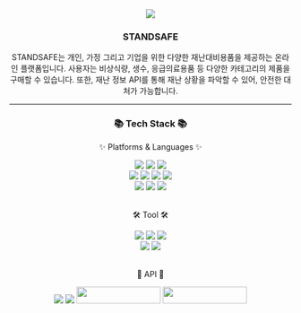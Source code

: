 <div align=center>
	<img src="https://capsule-render.vercel.app/api?type=waving&color=auto&height=200&section=header&text=Team2%20Github!&fontSize=90" />	
	<br>
	<h3>STANDSAFE</h3>
	STANDSAFE는 개인, 가정 그리고 기업을 위한 다양한 재난대비용품을 제공하는 온라인 플랫폼입니다. 사용자는 비상식량, 생수, 응급의료용품 등 다양한 카테고리의 제품을 구매할 수 있습니다.
또한, 재난 정보 API를 통해 재난 상황을 파악할 수 있어, 안전한 대처가 가능합니다.
	<hr>
</div>
<div align=center>
	<h3>📚 Tech Stack 📚</h3>
	<p>✨ Platforms & Languages ✨</p>
</div>
<div align="center">
	<img src="https://img.shields.io/badge/Java-007396?style=flat&logo=Conda-Forge&logoColor=white" />
	<img src="https://img.shields.io/badge/HTML5-E34F26?style=flat&logo=HTML5&logoColor=white" />
	<img src="https://img.shields.io/badge/CSS3-1572B6?style=flat&logo=CSS3&logoColor=white" />
	<br>
	<img src="https://img.shields.io/badge/JavaScript-F7DF1E?style=flat&logo=JavaScript&logoColor=white" />
	<img src="https://img.shields.io/badge/jQuery-0769AD?style=flat&logo=jQuery&logoColor=white" />
	<img src="https://img.shields.io/badge/Spring-6DB33F?style=flat&logo=Spring&logoColor=white" />
	<img src="https://img.shields.io/badge/Mybatis-000000?style=flat&logo=Fluentd&logoColor=white" />
	<br>
	<img src="https://img.shields.io/badge/Oracle%20SQL-F80000?style=flat&logo=Oracle&logoColor=white" />
	<img src="https://img.shields.io/badge/MySQL-4479A1?style=flat&logo=MySQL&logoColor=white" />
	<img src="https://img.shields.io/badge/MariaDB-003545?style=flat&logo=MariaDB&logoColor=white" />
</div>
<br>
<div align=center>
	<p>🛠 Tool 🛠</p>
</div>
<div align=center>
	<img src="https://img.shields.io/badge/spring-6DB33F?style=flat&logo=spring&logoColor=white" />
	<img src="https://img.shields.io/badge/Tomcat-F8DC75?style=flat&logo=ApacheTomcat&logoColor=white" />
	<img src="https://img.shields.io/badge/AWS-232F3E?style=flat&logo=AmazonAWS&logoColor=white" />
	<br>
	<img src="https://img.shields.io/badge/GitHub-181717?style=flat&logo=GitHub&logoColor=white" />
	<img src="https://img.shields.io/badge/figma-F24E1E?style=flat&logo=figma&logoColor=white" />
</div>
<br>
<div align=center>
	<p>🎨 API 🎨</p>
</div>
<div align=center>
		<img src="https://img.shields.io/badge/kakao-FFCD00?style=flat&logo=kakao&logoColor=white" />
		<img src="https://img.shields.io/badge/naver-03C75A?style=flat&logo=naver&logoColor=white" />
		<img src="https://daoift3qrrnil.cloudfront.net/business_employment_companies/images/000/035/386/original/logo-toss.png?1688458316" style="width:150px; height:30px;" />
		<img src="https://www.data.go.kr/images/biz/common/logo/logo-footer-01.png" style="width:150px; height:30px;"/>
	<br>
</div>
